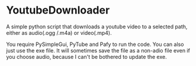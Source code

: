# YoutubeDownloader

A simple python script that downloads a youtube video to a selected path, either as audio(.ogg /.m4a) or video(.mp4).

You require PySimpleGui, PyTube and Pafy to run the code.
You can also just use the exe file. It will sometimes save the file as a non-adio file even if you choose audio, because I can't be bothered to update the exe.
